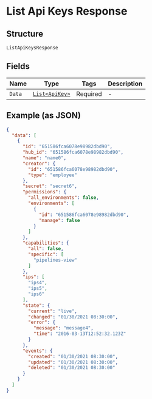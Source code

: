 
# List Api Keys Response

## Structure

`ListApiKeysResponse`

## Fields

| Name | Type | Tags | Description |
|  --- | --- | --- | --- |
| `Data` | [`List<ApiKey>`](../../doc/models/api-key.md) | Required | - |

## Example (as JSON)

```json
{
  "data": [
    {
      "id": "651586fca6078e98982dbd90",
      "hub_id": "651586fca6078e98982dbd90",
      "name": "name0",
      "creator": {
        "id": "651586fca6078e98982dbd90",
        "type": "employee"
      },
      "secret": "secret6",
      "permissions": {
        "all_environments": false,
        "environments": [
          {
            "id": "651586fca6078e98982dbd90",
            "manage": false
          }
        ]
      },
      "capabilities": {
        "all": false,
        "specific": [
          "pipelines-view"
        ]
      },
      "ips": [
        "ips4",
        "ips5",
        "ips6"
      ],
      "state": {
        "current": "live",
        "changed": "01/30/2021 08:30:00",
        "error": {
          "message": "message4",
          "time": "2016-03-13T12:52:32.123Z"
        }
      },
      "events": {
        "created": "01/30/2021 08:30:00",
        "updated": "01/30/2021 08:30:00",
        "deleted": "01/30/2021 08:30:00"
      }
    }
  ]
}
```

